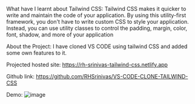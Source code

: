 What have I learnt about Tailwind CSS:
Tailwind CSS makes it quicker to write and maintain the code of your application. By using this utility-first framework,
you don't have to write custom CSS to style your application. Instead, you can use utility classes to control the padding, margin, color, font, shadow, and more of your application

About the Project:
  I have cloned VS CODE using tailwind CSS and added some own features to it.

Projected hosted site:
https://rh-srinivas-tailwind-css.netlify.app

Github link:
https://github.com/RHSrinivas/VS-CODE-CLONE-TAILWIND-CSS

Demo:
![image](https://user-images.githubusercontent.com/51736971/211135641-53a453a2-6144-43b8-9e60-b638423886c7.png)
